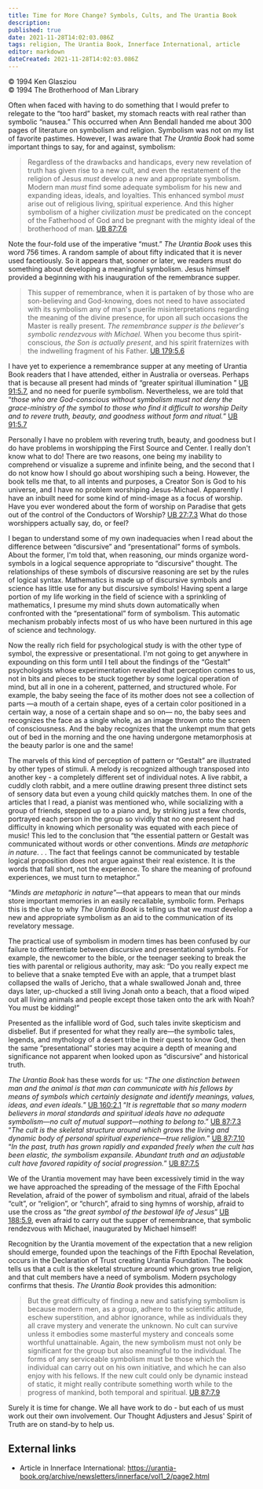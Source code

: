 ```yaml
---
title: Time for More Change? Symbols, Cults, and The Urantia Book
description: 
published: true
date: 2021-11-28T14:02:03.086Z
tags: religion, The Urantia Book, Innerface International, article
editor: markdown
dateCreated: 2021-11-28T14:02:03.086Z
---
```


<p class="v-card v-sheet theme--light grey lighten-3 px-2">© 1994 Ken Glasziou<br>© 1994 The Brotherhood of Man Library</p>

Often when faced with having to do something that I would prefer to relegate to the “too hard” basket, my stomach reacts with  real rather than symbolic “nausea.” This occurred when Ann Bendall handed me about 300 pages of literature on symbolism and religion. Symbolism was not on my list of favorite pastimes. However, I was aware that _The Urantia Book_ had some important things to say, for and against, symbolism:

> Regardless of the drawbacks and handicaps, every new revelation of truth has given rise to a new cult, and even the restatement of the religion of Jesus _must_ develop a new and appropriate symbolism. Modern man _must_ find some adequate symbolism for his new and expanding ideas, ideals, and loyalties. This enhanced symbol _must_ arise out of religious living, spiritual experience. And this higher symbolism of a higher civilization _must_ be predicated on the concept of the Fatherhood of God and be pregnant with the mighty ideal of the brotherhood of man. [UB 87:7.6](/en/The_Urantia_Book/87#p7_6)

Note the four-fold use of the imperative “must.”  _The Urantia Book_ uses this word 756 times. A random sample of about fifty indicated that it is never used facetiously. So it appears that, sooner or later, we  readers must do something about developing a meaningful symbolism. Jesus himself provided a beginning with his inauguration of the remembrance supper.

> This supper of remembrance, when it is partaken of by those who are son-believing and God-knowing, does not need to have associated with its symbolism any of man's puerile misinterpretations regarding the meaning of the divine presence, for upon all such occasions the Master is really present. _The remembrance supper is the believer's symbolic rendezvous with Michael._ When you become thus spirit-conscious, _the Son is actually present_, and his spirit fraternizes with the indwelling fragment of his Father. [UB 179:5.6](/en/The_Urantia_Book/179#p5_6)

I have yet to experience a remembrance supper at any meeting of Urantia Book readers that I have attended, either in Australia or overseas. Perhaps that is because all present  had minds of “greater spiritual illumination ” [UB 91:5.7](/en/The_Urantia_Book/91#p5_7), and no need for puerile symbolism. Nevertheless, we are told that “_those who are God-conscious without symbolism must not deny the grace-ministry of the symbol to those who find it difficult to worship Deity and to revere truth, beauty, and goodness without form and ritual._” [UB 91:5.7](/en/The_Urantia_Book/91#p5_7)

Personally I have no problem with revering truth, beauty, and goodness but I do have problems in worshipping the First Source and Center. I really don't know what to do! There are two reasons, one being my inability to comprehend or visualize a supreme and infinite being, and the second that I do not know how I should go about worshiping such a being. However, the book tells me that, to all intents and purposes, a Creator Son is God to his universe, and I have no problem worshiping Jesus-Michael. Apparently  I have an inbuilt need for some kind of mind-image as a focus of worship. Have you ever wondered about the form of worship on Paradise that gets out of the control of the Conductors of Worship? [UB 27:7.3](/en/The_Urantia_Book/27#p7_3) What do those worshippers actually say, do, or feel?

I began to understand some of my own inadequacies when I read about the difference between “discursive” and “presentational” forms of symbols. About the former, I'm told that, when reasoning, our minds organize word-symbols in a logical sequence appropriate to “discursive” thought. The relationships of these symbols of discursive reasoning are set by the rules of logical syntax. Mathematics is made up of discursive symbols and science has little use for any but discursive symbols! Having spent a large portion of my life working in the field of science with a sprinkling of mathematics, I presume my mind shuts down automatically when confronted with the “presentational” form of symbolism. This automatic mechanism probably infects most of us who have been nurtured in this age of science and technology.

Now the really rich field for psychological study is with the other type of symbol, the expressive or presentational. I'm not going to get anywhere in expounding on this form until I tell about the findings of the “Gestalt” psychologists whose experimentation revealed that perception comes to us, not in bits and pieces to be stuck together by some logical operation of mind, but all in one in a coherent, patterned, and structured whole. For example, the baby seeing the face of its mother does not see a collection of parts —a mouth of a certain shape, eyes of a certain color positioned in a certain way, a nose of a certain shape and so on— no, the baby sees and recognizes the face as a single whole, as an image thrown onto the screen of consciousness. And the baby recognizes that the unkempt mum that gets out of bed in the morning and the one having undergone metamorphosis at the beauty parlor is one and the same!

The marvels of this kind of perception of pattern or “Gestalt” are illustrated by other types of stimuli. A melody is recognized although transposed into another key - a completely different set of individual notes. A  live rabbit, a cuddly cloth rabbit, and a mere outline drawing present three distinct sets of sensory data but even a young child quickly matches them. In one of the articles that I read, a pianist was mentioned who, while socializing with a group of friends, stepped up to a piano and, by striking just a few chords, portrayed each person in the group so vividly that no one present had difficulty in knowing which personality was equated with each piece of music! This led to the conclusion that “the essential pattern or Gestalt was communicated without words or other conventions. _Minds are metaphoric in nature_. . . The fact that feelings cannot be communicated by testable logical proposition does not argue against their real existence. It is the words that fall short, not the experience. To share the meaning of profound experiences, we must turn to metaphor.”

“_Minds are metaphoric in nature_”—that appears to mean that our minds store  important memories in an easily recallable, symbolic form. Perhaps this is the clue to why _The Urantia Book_ is telling us that we _must_ develop a new and appropriate symbolism as an aid to the communication of its revelatory message.

The practical use of symbolism in modern times has been confused by our failure to differentiate between discursive and presentational symbols. For example, the newcomer to the bible, or the teenager seeking to break the ties with parental or religious authority, may ask: “Do you really expect me to believe that a snake tempted Eve with an apple, that a trumpet blast collapsed the walls of Jericho, that a whale swallowed Jonah and, three days later, up-chucked a still living Jonah onto a beach, that a flood wiped out all living animals and people except those taken onto the ark with Noah? You must be kidding!”

Presented as the infallible word of God, such tales invite skepticism and disbelief. But if presented for what they really are—the symbolic tales, legends, and mythology of a desert tribe in their quest to know God, then the same “presentational” stories may acquire a depth of meaning and significance not apparent when looked upon as “discursive” and historical truth.

_The Urantia Book_ has these words for us: “_The one distinction between man and the animal is that man can communicate with his fellows by means of symbols which certainly designate and identify meanings, values, ideas, and even ideals._” [UB 160:2.1](/en/The_Urantia_Book/160#p2_1) “_It is regrettable that so many modern believers in moral standards and spiritual ideals have no adequate symbolism—no cult of mutual support—nothing to belong to_.” [UB 87:7.3](/en/The_Urantia_Book/87#p7_3) “_The cult is the skeletal structure around which grows the living and dynamic body of personal spiritual experience—true religion._” [UB 87:7.10](/en/The_Urantia_Book/87#p7_10) “_In the past, truth has grown rapidly and expanded freely when the cult has been elastic, the symbolism expansile. Abundant truth and an adjustable cult have favored rapidity of social progression._” [UB 87:7.5](/en/The_Urantia_Book/87#p7_5)

We of the Urantia movement may have been excessively timid in the way we have approached the spreading of the message of the Fifth Epochal Revelation, afraid of the power of symbolism and ritual, afraid of the labels “cult”, or “religion”, or “church”, afraid to sing hymns of worship, afraid to use the cross as “_the great symbol of the bestowal life of Jesus_” [UB 188:5.9](/en/The_Urantia_Book/188#p5_9), even afraid to carry out the supper of remembrance, that symbolic rendezvous with Michael, inaugurated by Michael himself!

Recognition by the Urantia movement of the expectation that a new religion should emerge, founded upon the teachings of the Fifth Epochal Revelation, occurs in the Declaration of Trust creating Urantia Foundation. The book tells us that a cult is the skeletal structure around which grows true religion, and that cult members have a need of symbolism. Modern psychology confirms that thesis. _The Urantia Book_ provides this admonition:

> But the great difficulty of finding a new and satisfying symbolism is because modern men, as a group, adhere to the scientific attitude, eschew superstition, and abhor ignorance, while as individuals they all crave mystery and venerate the unknown. No cult can survive unless it embodies some masterful mystery and conceals some worthful unattainable. Again, the new symbolism must not only be significant for the group but also meaningful to the individual. The forms of any serviceable symbolism must be those which the individual can carry out on his own initiative, and which he can also enjoy with his fellows. If the new cult could only be dynamic instead of static, it might really contribute something worth while to the progress of mankind, both temporal and spiritual. [UB 87:7.9](/en/The_Urantia_Book/87#p7_9)

Surely it is time for change. We all have work to do - but each of us must work out their own involvement. Our Thought Adjusters and Jesus' Spirit of Truth are on stand-by to help us.

## External links

* Article in Innerface International: https://urantia-book.org/archive/newsletters/innerface/vol1_2/page2.html